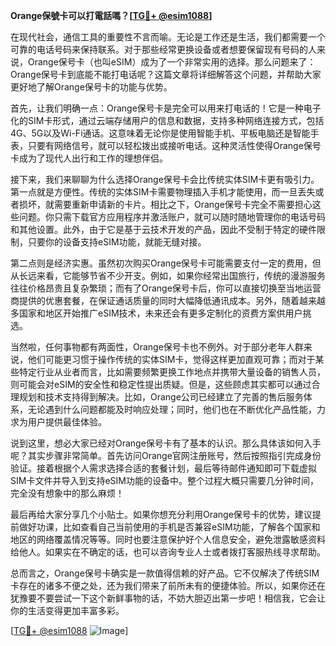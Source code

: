 **Orange保號卡可以打電話嗎？[[TG💪+ @esim1088](https://t.me/s/esim1088)]**

在现代社会，通信工具的重要性不言而喻。无论是工作还是生活，我们都需要一个可靠的电话号码来保持联系。对于那些经常更换设备或者想要保留现有号码的人来说，Orange保号卡（也叫eSIM）成为了一个非常实用的选择。那么问题来了：Orange保号卡到底能不能打电话呢？这篇文章将详细解答这个问题，并帮助大家更好地了解Orange保号卡的功能与优势。

首先，让我们明确一点：Orange保号卡是完全可以用来打电话的！它是一种电子化的SIM卡形式，通过云端存储用户的信息和数据，支持多种网络连接方式，包括4G、5G以及Wi-Fi通话。这意味着无论你是使用智能手机、平板电脑还是智能手表，只要有网络信号，就可以轻松拨出或接听电话。这种灵活性使得Orange保号卡成为了现代人出行和工作的理想伴侣。

接下来，我们来聊聊为什么选择Orange保号卡会比传统实体SIM卡更有吸引力。第一点就是方便性。传统的实体SIM卡需要物理插入手机才能使用，而一旦丢失或者损坏，就需要重新申请新的卡片。相比之下，Orange保号卡完全不需要担心这些问题。你只需下载官方应用程序并激活账户，就可以随时随地管理你的电话号码和其他设置。此外，由于它是基于云技术开发的产品，因此不受制于特定的硬件限制，只要你的设备支持eSIM功能，就能无缝对接。

第二点则是经济实惠。虽然初次购买Orange保号卡可能需要支付一定的费用，但从长远来看，它能够节省不少开支。例如，如果你经常出国旅行，传统的漫游服务往往价格昂贵且复杂繁琐；而有了Orange保号卡后，你可以直接切换至当地运营商提供的优惠套餐，在保证通话质量的同时大幅降低通讯成本。另外，随着越来越多国家和地区开始推广eSIM技术，未来还会有更多定制化的资费方案供用户挑选。

当然啦，任何事物都有两面性，Orange保号卡也不例外。对于部分老年人群来说，他们可能更习惯于操作传统的实体SIM卡，觉得这样更加直观可靠；而对于某些特定行业从业者而言，比如需要频繁更换工作地点并携带大量设备的销售人员，则可能会对eSIM的安全性和稳定性提出质疑。但是，这些顾虑其实都可以通过合理规划和技术支持得到解决。比如，Orange公司已经建立了完善的售后服务体系，无论遇到什么问题都能及时响应处理；同时，他们也在不断优化产品性能，力求为用户提供最佳体验。

说到这里，想必大家已经对Orange保号卡有了基本的认识。那么具体该如何入手呢？其实步骤非常简单。首先访问Orange官网注册账号，然后按照指引完成身份验证。接着根据个人需求选择合适的套餐计划，最后等待邮件通知即可下载虚拟SIM卡文件并导入到支持eSIM功能的设备中。整个过程大概只需要几分钟时间，完全没有想象中的那么麻烦！

最后再给大家分享几个小贴士。如果你想充分利用Orange保号卡的优势，建议提前做好功课，比如查看自己当前使用的手机是否兼容eSIM功能，了解各个国家和地区的网络覆盖情况等等。同时也要注意保护好个人信息安全，避免泄露敏感资料给他人。如果实在不确定的话，也可以咨询专业人士或者拨打客服热线寻求帮助。

总而言之，Orange保号卡确实是一款值得信赖的好产品。它不仅解决了传统SIM卡存在的诸多不便之处，还为我们带来了前所未有的便捷体验。所以，如果你还在犹豫要不要尝试一下这个新鲜事物的话，不妨大胆迈出第一步吧！相信我，它会让你的生活变得更加丰富多彩。

[[TG💪+ @esim1088](https://t.me/s/esim1088) ![Image](https://i.postimg.cc/4NQfJmqS/Snipaste-2025-05-13-00-14-12.png)]